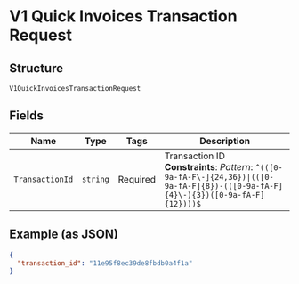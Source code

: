 
# V1 Quick Invoices Transaction Request

## Structure

`V1QuickInvoicesTransactionRequest`

## Fields

| Name | Type | Tags | Description |
|  --- | --- | --- | --- |
| `TransactionId` | `string` | Required | Transaction ID<br>**Constraints**: *Pattern*: `^(([0-9a-fA-F\-]{24,36})\|(([0-9a-fA-F]{8})-(([0-9a-fA-F]{4}\-){3})([0-9a-fA-F]{12})))$` |

## Example (as JSON)

```json
{
  "transaction_id": "11e95f8ec39de8fbdb0a4f1a"
}
```

